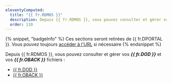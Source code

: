 ```yaml
---
eleventyComputed:
  title: "{{ fr.RDMOS }}"
  description: Depuis {{ fr.RDMOS }}, vous pouvez consulter et gérer vos {{ fr.DOD }} et vos fichiers {{ fr.OBACK }}.
  order: 110
---
```

{% snippet, "badgeInfo" %}
Ces sections seront retirées de {{ fr.DPORTAL }}. Vous pouvez toujours [accéder à l'URL](/rdm/kb/general-knowledge/rdm-online-services-removed-devolutions-portal/) si nécessaire
{% endsnippet %} 

Depuis {{ fr.RDMOS }}, vous pouvez consulter et gérer vos ***{{ fr.DOD }}*** et vos ***{{ fr.OBACK }}*** fichiers :

* [{{ fr.DOD }}](/cloud/rdm-online-services/online-drive/)
* [{{ fr.OBACK }}](/cloud/rdm-online-services/online-backup/)